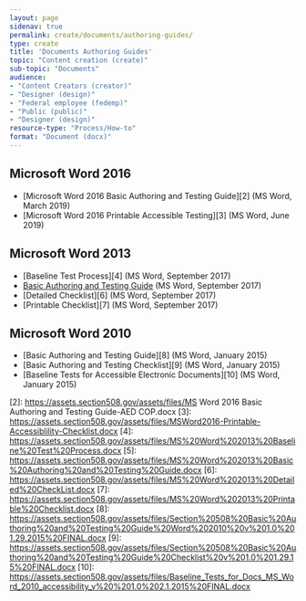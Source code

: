 ```yaml
---
layout: page
sidenav: true
permalink: create/documents/authoring-guides/
type: create
title: 'Documents Authoring Guides'
topic: "Content creation (create)"
sub-topic: "Documents"
audience:
- "Content Creators (creator)"
- "Designer (design)"
- "Federal employee (fedemp)"
- "Public (public)"
- "Designer (design)"
resource-type: "Process/How-to"
format: "Document (docx)"
---
```


## Microsoft Word 2016

* [Microsoft Word 2016 Basic Authoring and Testing Guide][2] (MS Word, March 2019)
* [Microsoft Word 2016 Printable Accessible Testing][3]&nbsp;(MS Word, June 2019)

## Microsoft Word 2013

* [Baseline Test Process][4] (MS Word, September 2017)
* <a aria-label="Basic Authoring and Testing Guide document" href="https://assets.section508.gov/assets/files/MS%20Word%202013%20Basic%20Authoring%20and%20Testing%20Guide.docx">Basic Authoring and Testing Guide</a> (MS Word, September 2017)
* [Detailed Checklist][6] (MS Word, September 2017)
* [Printable Checklist][7] (MS Word, September 2017)

## Microsoft Word 2010

* [Basic Authoring and Testing Guide][8] (MS Word, January 2015)
* [Basic Authoring and Testing Checklist][9] (MS Word, January 2015)
* [Baseline Tests for Accessible Electronic Documents][10] (MS Word, January 2015)

[2]: https://assets.section508.gov/assets/files/MS Word 2016 Basic Authoring and Testing Guide-AED COP.docx
[3]: https://assets.section508.gov/assets/files/MSWord2016-Printable-Accessiblility-Checklist.docx
[4]: https://assets.section508.gov/assets/files/MS%20Word%202013%20Baseline%20Test%20Process.docx
[5]: https://assets.section508.gov/assets/files/MS%20Word%202013%20Basic%20Authoring%20and%20Testing%20Guide.docx
[6]: https://assets.section508.gov/assets/files/MS%20Word%202013%20Detailed%20CheckList.docx
[7]: https://assets.section508.gov/assets/files/MS%20Word%202013%20Printable%20Checklist.docx
[8]: https://assets.section508.gov/assets/files/Section%20508%20Basic%20Authoring%20and%20Testing%20Guide%20Word%202010%20v%201.0%201.29.2015%20FINAL.docx
[9]: https://assets.section508.gov/assets/files/Section%20508%20Basic%20Authoring%20and%20Testing%20Guide%20Checklist%20v%201.0%201.29.15%20FINAL.docx
[10]: https://assets.section508.gov/assets/files/Baseline_Tests_for_Docs_MS_Word_2010_accessibility_v%20%201.0%202.1.2015%20FINAL.docx

